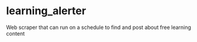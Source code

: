 # learning_alerter
Web scraper that can run on a schedule to find and post about free learning content
